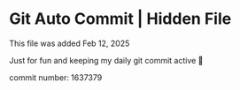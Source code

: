 # Git Auto Commit | Hidden File

This file was added Feb 12, 2025

Just for fun and keeping my daily git commit active 🤪

commit number: 1637379
